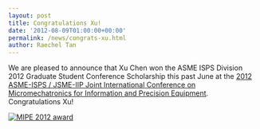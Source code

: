 ```yaml
---
layout: post
title: Congratulations Xu!
date: '2012-08-09T01:00:00+00:00'
permalink: /news/congrats-xu.html
author: Raechel Tan
---
```

<p>We are pleased to announce that Xu Chen won the ASME ISPS Division 2012 Graduate Student Conference Scholarship this past June at the <a href="http://www.pme.nthu.edu.tw/~MIPE2012/" target="_new">2012 <span lang="en-US" xml:lang="en-US">ASME</span>-ISPS / JSME-IIP Joint International<span lang="en-US" xml:lang="en-US">&nbsp;Conference on </span>Micromechatronics for Information and Precision Equipment</a>. Congratulations Xu!</p><p class="indent"><a href="{{ site.baseurl }}/assets/images/posts/MIPE2012_award_dinner.jpg" ><img src="{{ site.baseurl }}/assets/images/posts/MIPE2012_award_dinner.jpg" alt="MIPE 2012 award" border="0"></a></p><p></p>

